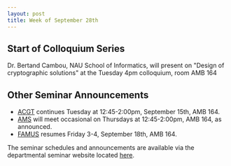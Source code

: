 ```yaml
---
layout: post
title: Week of September 28th
---
```


## Start of Colloquium Series ##

Dr. Bertand Cambou, NAU School of Informatics, will present on "Design of cryptographic solutions" at the Tuesday 4pm colloquium, room AMB 164

## Other Seminar Announcements ##

- [ACGT](acgtFall2015) continues Tuesday at 12:45-2:00pm, September 15th, AMB 164.  
- [AMS](amsFall2015) will meet occasional on Thursdays at 12:45-2:00pm, AMB 164, as announced.
- [FAMUS](famusFall2015) resumes Friday 3-4, September 18th, AMB 164.  

The seminar schedules and announcements are available via the departmental seminar website located [here](http://naumathstat.github.io/seminars).
